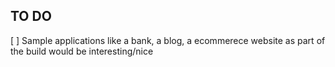 ## TO DO
[ ] Sample applications like a bank, a blog, a ecommerece website as part of the build would  be interesting/nice
